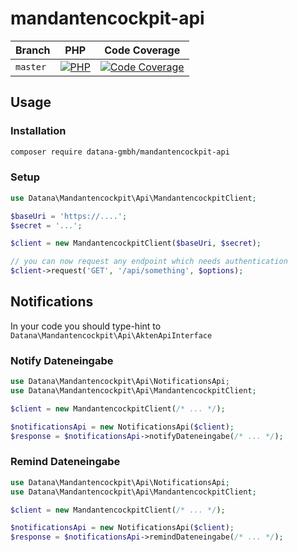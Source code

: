 # mandantencockpit-api

| Branch    | PHP                                         | Code Coverage                                        |
|-----------|---------------------------------------------|------------------------------------------------------|
| `master`  | [![PHP][build-status-master-php]][actions]  | [![Code Coverage][coverage-status-master]][codecov]  |

## Usage

### Installation

```bash
composer require datana-gmbh/mandantencockpit-api
```

### Setup

```php
use Datana\Mandantencockpit\Api\MandantencockpitClient;

$baseUri = 'https://....';
$secret = '...';

$client = new MandantencockpitClient($baseUri, $secret);

// you can now request any endpoint which needs authentication
$client->request('GET', '/api/something', $options);
```

## Notifications

In your code you should type-hint to `Datana\Mandantencockpit\Api\AktenApiInterface`

### Notify Dateneingabe

```php
use Datana\Mandantencockpit\Api\NotificationsApi;
use Datana\Mandantencockpit\Api\MandantencockpitClient;

$client = new MandantencockpitClient(/* ... */);

$notificationsApi = new NotificationsApi($client);
$response = $notificationsApi->notifyDateneingabe(/* ... */);
```

### Remind Dateneingabe

```php
use Datana\Mandantencockpit\Api\NotificationsApi;
use Datana\Mandantencockpit\Api\MandantencockpitClient;

$client = new MandantencockpitClient(/* ... */);

$notificationsApi = new NotificationsApi($client);
$response = $notificationsApi->remindDateneingabe(/* ... */);
```

[build-status-master-php]: https://github.com/datana-gmbh/mandantencockpit-api/workflows/PHP/badge.svg?branch=master
[coverage-status-master]: https://codecov.io/gh/datana-gmbh/mandantencockpit-api/branch/master/graph/badge.svg

[actions]: https://github.com/datana-gmbh/mandantencockpit-api/actions
[codecov]: https://codecov.io/gh/datana-gmbh/mandantencockpit-api
